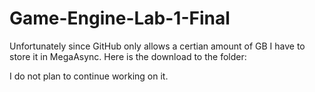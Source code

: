 # Game-Engine-Lab-1-Final

Unfortunately since GitHub only allows a certian amount of GB I have to store it in MegaAsync. 
Here is the download to the folder:

I do not plan to continue working on it.
